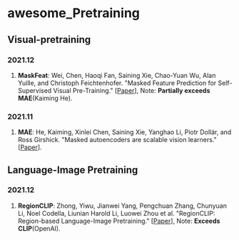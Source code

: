 # awesome_Pretraining

## Visual-pretraining
### 2021.12
1. **MaskFeat**: Wei, Chen, Haoqi Fan, Saining Xie, Chao-Yuan Wu, Alan Yuille, and Christoph Feichtenhofer. "Masked Feature Prediction for Self-Supervised Visual Pre-Training." [[Paper](https://arxiv.org/pdf/2112.09133.pdf)], Note: **Partially exceeds MAE**(Kaiming He).

### 2021.11
1. **MAE**: He, Kaiming, Xinlei Chen, Saining Xie, Yanghao Li, Piotr Dollár, and Ross Girshick. "Masked autoencoders are scalable vision learners." [[Paper](https://arxiv.org/pdf/2111.06377.pdf)].
## Language-Image Pretraining
### 2021.12
1. **RegionCLIP**: Zhong, Yiwu, Jianwei Yang, Pengchuan Zhang, Chunyuan Li, Noel Codella, Liunian Harold Li, Luowei Zhou et al. "RegionCLIP: Region-based Language-Image Pretraining." [[Paper](https://arxiv.org/pdf/2112.09106.pdf)], Note: **Exceeds CLIP**(OpenAI).
